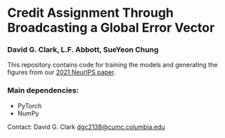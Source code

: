 # Credit Assignment Through Broadcasting a Global Error Vector   
### David G. Clark, L.F. Abbott, SueYeon Chung  

This repository contains code for training the models and generating the figures from our [2021 NeurIPS paper](https://arxiv.org/abs/2106.04089).

### Main dependencies:  
* PyTorch
* NumPy 

Contact: David G. Clark <dgc2138@cumc.columbia.edu>  